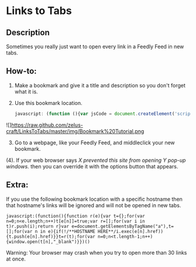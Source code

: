 
Links to Tabs
=======================

Description
-----------

Sometimes you really just want to open every link in a Feedly Feed in new tabs.

How-to:
-----------

1. Make a bookmark and give it a title and description so you don't forget what it is.

2. Use this bookmark location.
	```js
	javascript: (function (){var jsCode = document.createElement('script'); jsCode.setAttribute('id', 'openLinksInTabs.js'); jsCode.setAttribute('src', 'https://raw.github.com/zelus-craft/LinksToTabs/master/openLinksInTabsMinified'); document.body.appendChild(jsCode); }());
	```

 ![]https://raw.github.com/zelus-craft/LinksToTabs/master/img/Bookmark%20Tutorial.png


3. Go to a webpage, like your Feedly Feed, and middleclick your new bookmark.

(4). If your web browser says *X prevented this site from opening Y pop-up windows.* then you can override it with the options button that appears.

Extra:
------

If you use the following bookmark location with a specific hostname then that hostname's links will be ignored and will not be opened in new tabs.

	javascript:(function(){function r(e){var t={};for(var n=0;n<e.length;n++)t[e[n]]=true;var r=[];for(var i in t)r.push(i);return r}var e=document.getElementsByTagName("a"),t=[];for(var n in e){if(!/**HOSTNAME HERE**/i.exec(e[n].href)){t.push(e[n].href)}}t=r(t);for(var n=0;n<t.length-1;n++){window.open(t[n],"_blank")}})()

Warning: Your browser may crash when you try to open more than 30 links at once.